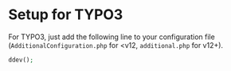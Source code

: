 # Setup for TYPO3

For TYPO3, just add the following line to your configuration file (`AdditionalConfiguration.php` for <v12,
`additional.php` for v12+).

```php
ddev();
```
